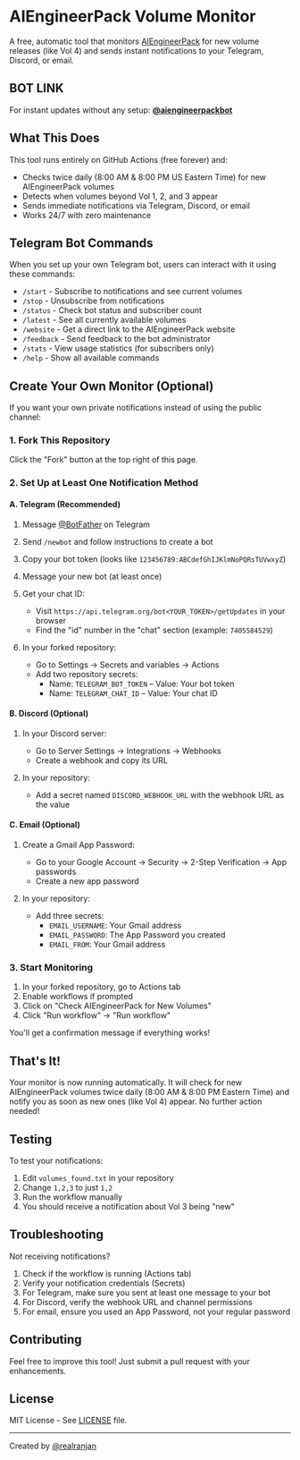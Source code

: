 # AIEngineerPack Volume Monitor

A free, automatic tool that monitors [AIEngineerPack](https://www.aiengineerpack.com/) for new volume releases (like Vol 4) and sends instant notifications to your Telegram, Discord, or email.

## BOT LINK 

For instant updates without any setup:
**[@aiengineerpackbot](@aiengineerpackbot)**

## What This Does

This tool runs entirely on GitHub Actions (free forever) and:

- Checks twice daily (8:00 AM & 8:00 PM US Eastern Time) for new AIEngineerPack volumes
- Detects when volumes beyond Vol 1, 2, and 3 appear
- Sends immediate notifications via Telegram, Discord, or email
- Works 24/7 with zero maintenance

## Telegram Bot Commands

When you set up your own Telegram bot, users can interact with it using these commands:

- `/start` - Subscribe to notifications and see current volumes
- `/stop` - Unsubscribe from notifications
- `/status` - Check bot status and subscriber count
- `/latest` - See all currently available volumes
- `/website` - Get a direct link to the AIEngineerPack website
- `/feedback` - Send feedback to the bot administrator
- `/stats` - View usage statistics (for subscribers only)
- `/help` - Show all available commands

## Create Your Own Monitor (Optional)

If you want your own private notifications instead of using the public channel:

### 1. Fork This Repository

Click the "Fork" button at the top right of this page.

### 2. Set Up at Least One Notification Method

#### A. Telegram (Recommended)

1. Message [@BotFather](https://t.me/BotFather) on Telegram
2. Send `/newbot` and follow instructions to create a bot
3. Copy your bot token (looks like `123456789:ABCdefGhIJKlmNoPQRsTUVwxyZ`)
4. Message your new bot (at least once)
5. Get your chat ID:
   - Visit `https://api.telegram.org/bot<YOUR_TOKEN>/getUpdates` in your browser
   - Find the "id" number in the "chat" section (example: `7405584529`)

6. In your forked repository:
   - Go to Settings → Secrets and variables → Actions
   - Add two repository secrets:
     - Name: `TELEGRAM_BOT_TOKEN` – Value: Your bot token
     - Name: `TELEGRAM_CHAT_ID` – Value: Your chat ID

#### B. Discord (Optional)

1. In your Discord server:
   - Go to Server Settings → Integrations → Webhooks
   - Create a webhook and copy its URL
   
2. In your repository:
   - Add a secret named `DISCORD_WEBHOOK_URL` with the webhook URL as the value

#### C. Email (Optional)

1. Create a Gmail App Password:
   - Go to your Google Account → Security → 2-Step Verification → App passwords
   - Create a new app password

2. In your repository:
   - Add three secrets:
     - `EMAIL_USERNAME`: Your Gmail address
     - `EMAIL_PASSWORD`: The App Password you created
     - `EMAIL_FROM`: Your Gmail address

### 3. Start Monitoring

1. In your forked repository, go to Actions tab
2. Enable workflows if prompted
3. Click on "Check AIEngineerPack for New Volumes"
4. Click "Run workflow" → "Run workflow"

You'll get a confirmation message if everything works!

## That's It!

Your monitor is now running automatically. It will check for new AIEngineerPack volumes twice daily (8:00 AM & 8:00 PM Eastern Time) and notify you as soon as new ones (like Vol 4) appear. No further action needed!

## Testing

To test your notifications:
1. Edit `volumes_found.txt` in your repository
2. Change `1,2,3` to just `1,2`
3. Run the workflow manually
4. You should receive a notification about Vol 3 being "new"

## Troubleshooting

Not receiving notifications?

1. Check if the workflow is running (Actions tab)
2. Verify your notification credentials (Secrets)
3. For Telegram, make sure you sent at least one message to your bot
4. For Discord, verify the webhook URL and channel permissions
5. For email, ensure you used an App Password, not your regular password

## Contributing

Feel free to improve this tool! Just submit a pull request with your enhancements.

## License

MIT License - See [LICENSE](LICENSE) file.

---

Created by [@realranjan](https://github.com/realranjan) 

